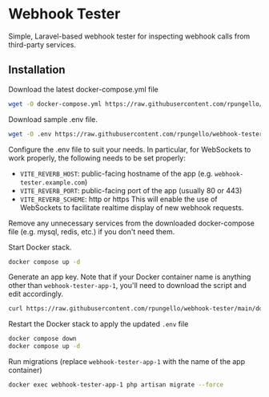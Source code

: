 # Webhook Tester

Simple, Laravel-based webhook tester for inspecting webhook calls from third-party services.

## Installation
Download the latest docker-compose.yml file

```bash 
wget -O docker-compose.yml https://raw.githubusercontent.com/rpungello/webhook-tester/main/docker-compose-prod.yml
```

Download sample .env file.

```bash
wget -O .env https://raw.githubusercontent.com/rpungello/webhook-tester/main/.env.example
```

Configure the .env file to suit your needs.
In particular, for WebSockets to work properly, the following needs to be set properly:
- `VITE_REVERB_HOST`: public-facing hostname of the app (e.g. `webhook-tester.example.com`)
- `VITE_REVERB_PORT`: public-facing port of the app (usually 80 or 443)
- `VITE_REVERB_SCHEME`: http or https
This will enable the use of WebSockets to facilitate realtime display of new webhook requests.

Remove any unnecessary services from the downloaded docker-compose file (e.g. mysql, redis, etc.) if you don't need them.

Start Docker stack.

```bash
docker compose up -d
```

Generate an app key.
Note that if your Docker container name is anything other than `webhook-tester-app-1`,
you'll need to download the script and edit accordingly.

```bash
curl https://raw.githubusercontent.com/rpungello/webhook-tester/main/docker/key.sh | sh
```

Restart the Docker stack to apply the updated `.env` file

```bash
docker compose down
docker compose up -d
```

Run migrations (replace `webhook-tester-app-1` with the name of the app container)

```bash
docker exec webhook-tester-app-1 php artisan migrate --force
```
